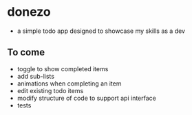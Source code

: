 # donezo

- a simple todo app designed to showcase my skills as a dev

## To come

- toggle to show completed items
- add sub-lists
- animations when completing an item
- edit existing todo items
- modify structure of code to support api interface
- tests
